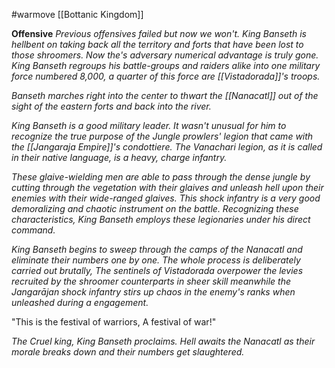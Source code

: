 #warmove 
[[Bottanic Kingdom]]

**Offensive**
*Previous offensives failed but now we won't. King Banseth is hellbent on taking back all the territory and forts that have been lost to those shroomers. Now the's adversary numerical advantage is truly gone. King Banseth regroups his battle-groups and raiders alike into one military force numbered 8,000, a quarter of this force are [[Vistadorada]]'s troops.*

*Banseth marches right into the center to thwart the [[Nanacatl]] out of the sight of the eastern forts and back into the river.* 

*King Banseth is a good military leader. It wasn't unusual for him to recognize the true purpose of the Jungle prowlers' legion that came with the [[Jangaraja Empire]]'s condottiere. The Vanachari legion, as it is called in their native language, is a heavy, charge infantry.* 

*These glaive-wielding men are able to pass through the dense jungle by cutting through the vegetation with their glaives and unleash hell upon their enemies with their wide-ranged glaives. This shock infantry is a very good demoralizing and chaotic instrument on the battle. Recognizing these characteristics, King Banseth employs these legionaries under his direct command.* 

*King Banseth begins to sweep through the camps of the Nanacatl and eliminate their numbers one by one. The whole process is deliberately carried out brutally, The sentinels of Vistadorada overpower the levies recruited by the shroomer counterparts in sheer skill meanwhile the Jangarājan shock infantry stirs up chaos in the enemy's ranks when unleashed during a engagement.*

"This is the festival of warriors, A festival of war!"

*The Cruel king, King Banseth proclaims. Hell awaits the Nanacatl as their morale breaks down and their numbers get slaughtered.*